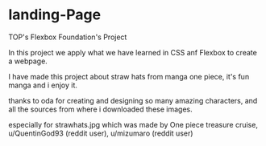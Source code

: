 # landing-Page
TOP's Flexbox Foundation's Project

In this project we apply what we have learned in CSS anf Flexbox to create a webpage.

I have made this project about straw hats from manga one piece, it's fun manga and i enjoy it.

thanks to oda for creating and designing so many amazing characters, and all the sources from where i downloaded these images.

especially for strawhats.jpg which was made by One piece treasure cruise, u/QuentinGod93 (reddit user), u/mizumaro (reddit user)